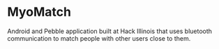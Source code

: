 # MyoMatch
Android and Pebble application built at Hack Illinois that uses bluetooth communication to match people with other users close to them.
